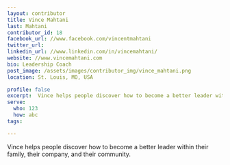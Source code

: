 ```yaml
---
layout: contributor
title: Vince Mahtani
last: Mahtani
contributor_id: 18
facebook_url: //www.facebook.com/vincentmahtani
twitter_url: 
linkedin_url: //www.linkedin.com/in/vincemahtani/
website: //www.vincemahtani.com
bio: Leadership Coach
post_image: /assets/images/contributor_img/vince_mahtani.png
location: St. Louis, MO, USA

profile: false
excerpt:  Vince helps people discover how to become a better leader within their family, their company, and their community. 
serve:
  who: 123
  how: abc
tags:

---
```


Vince helps people discover how to become a better leader within their family, their company, and their community. 
